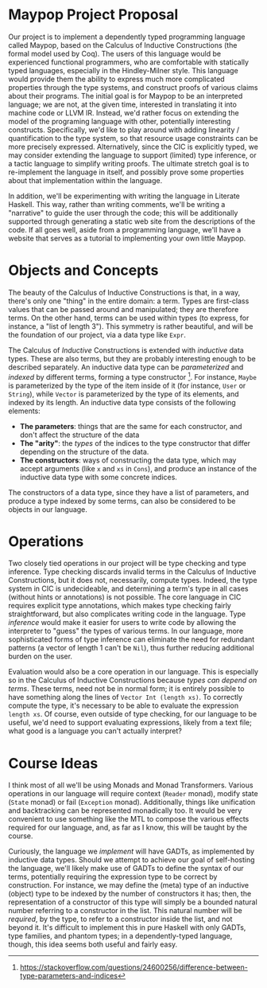 # Maypop Project Proposal
Our project is to implement a dependently typed programming language called Maypop, based on the Calculus of
Inductive Constructions (the formal model used by Coq). The users of this language would be experienced functional
programmers, who are comfortable with statically typed languages, especially in the Hindley-Milner style. This
language would provide them the ability to express much more complicated properties through the type systems, and
construct proofs of various claims about their programs. The initial goal is for Maypop to be an interpreted
language; we are not, at the given time, interested in translating it into machine code or LLVM IR. Instead,
we'd rather focus on extending the model of the programing language with other, potentially interesting constructs.
Specifically, we'd like to play around with adding linearity / quantification to the type system, so that resource
usage constraints can be more precisely expressed. Alternatively, since the CIC is explicitly typed, we may
consider extending the language to support (limited) type inference, or a tactic language to simplify writing
proofs. The ultimate stretch goal is to re-implement the language in itself, and possibly prove some properties
about that implementation within the language.

In addition, we'll be experimenting with writing the language in Literate Haskell. This way, rather than writing
comments, we'll be writing a "narrative" to guide the user through the code; this will be additionally supported
through generating a static web site from the descriptions of the code. If all goes well, aside from a programming
language, we'll have a website that serves as a tutorial to implementing your own little Maypop.

# Objects and Concepts
The beauty of the Calculus of Inductive Constructions is that, in a way, there's only one "thing" in the entire
domain: a term. Types are first-class values that can be passed around and manipulated; they are therefore terms.
On the other hand, terms can be used within types (to express, for instance, a "list of length 3"). This
symmetry is rather beautiful, and will be the foundation of our project, via a data type like `Expr`.

The Calculus of _Inductive_ Constructions is extended with _inductive_ data types. These are also terms, but
they are probably interesting enough to be described separately. An inductive data type can be _parameterized_
and _indexed_ by different terms, forming a type constructor [^1]. For instance, `Maybe` is parameterized
by the type of the item inside of it (for instance, `User` or `String`), while `Vector` is parameterized
by the type of its elements, and indexed by its length. An inductive data type consists of the following
elements:

* **The parameters**: things that are the same for each constructor, and don't affect the structure of the data 
* **The "arity"**: the _types_ of the indices to the type constructor that differ depending on the structure of the data.
* **The constructors**: ways of constructing the data type, which may accept arguments (like `x` and `xs` in `Cons`),
  and produce an instance of the inductive data type with some concrete indices.
  
The constructors of a data type, since they have a list of parameters, and produce a type indexed by some terms,
can also be considered to be objects in our language.
  
# Operations

Two closely tied operations in our project will be type checking and type inference.
Type checking discards invalid terms in the Calculus of Inductive Constructions, but it does not, necessarily, compute types.
Indeed, the type system in CIC is undecideable, and determining a term's type in all cases (without hints
or annotations) is not possible. The core language in CIC requires explicit type annotations, which makes
type checking fairly straightforward, but also complicates writing code in the language. Type _inference_
would make it easier for users to write code by allowing the interpreter to "guess" the types of various terms.
In our language, more sophisticated forms of type inference
can eliminate the need for redundant patterns (a vector of length 1 can't be `Nil`), thus further
reducing additional burden on the user.

Evaluation would also be a core operation in our language. This is especially so in the Calculus of Inductive Constructions
because _types can depend on terms_. These terms, need not be in normal form; it is entirely possible to have
something along the lines of `Vector Int (length xs)`. To correctly compute the type, it's necessary to be able
to evaluate the expression `length xs`. Of course, even outside of type checking, for our language to be useful,
we'd need to support evaluating expressions, likely from a text file; what good is a language you can't
actually interpret?

# Course Ideas
I think most of all we'll be using Monads and Monad Transformers. Various operations in our language will require
context (`Reader` monad), modify state (`State` monad) or fail (`Exception` monad). Additionally, things like
unification and backtracking can be represented monadically too. It would be very convenient to use something
like the MTL to compose the various effects required for our language, and, as far as I know, this will
be taught by the course.

Curiously, the language we _implement_ will have GADTs, as implemented by inductive data types.
Should we attempt to achieve our goal of self-hosting the language, we'll likely make use of GADTs
to define the syntax of our terms, potentially requiring the expression type to be correct by construction.
For instance, we may define the (meta) type of an inductive (object) type to be indexed by the number
of constructors it has; then, the representation of a constructor of this type will simply be a bounded natural number
referring to a constructor in the list. This natural number will be _required_, by the type, to
refer to a constructor inside the list, and not beyond it. It's difficult to implement this
in pure Haskell with only GADTs, type families, and phantom types; in a dependently-typed language,
though, this idea seems both useful and fairly easy.


[^1]: https://stackoverflow.com/questions/24600256/difference-between-type-parameters-and-indices
